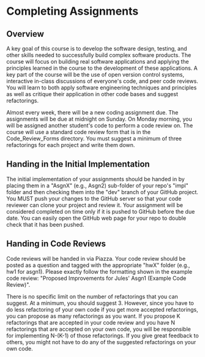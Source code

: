 Completing Assignments
=====

Overview
--------
A key goal of this course is to develop the software design, testing, and other skills
needed to successfully build complex software products. The course will focus on 
building real software applications and applying the principles learned in the course
to the development of these applications. A key part of the course will be the use of
open version control systems, interactive in-class discussions of everyone's code, and
peer code reviews. You will learn to both apply software engineering techniques and 
principles as well as critique their application in other code bases and suggest
refactorings.


Almost every week, there will be a new coding assignment due. The assignments will be
due at midnight on Sunday. On Monday morning, you will be assigned another student's
code to perform a code review on. The course will use a standard code review form that
is in the Code\_Review\_Forms directory. You must suggest a minimum of three refactorings
for each project and write them down. 

Handing in the Initial Implementation
-------------------------------------
The initial implementation of your assignments should be handed in by placing them in a
"AsgnX" (e.g., Asgn2) sub-folder of your repo's "impl" folder and then checking them
into the "dev" branch of your GitHub project. You MUST push your changes to the GitHub
server so that your code reviewer can clone your project and review it. Your assignment
will be considered completed on time only if it is pushed to GitHub before the due date.
You can easily open the GitHub web page for your repo to double check that it has been
pushed.

Handing in Code Reviews
-----------------------
Code reviews will be handed in via Piazza. Your code review should be posted as a question and tagged with the appropriate "hwX" folder (e.g., hw1 for asgn1). Please exactly follow the formatting shown in the example code review: "Proposed Improvements for Jules' Asgn1 (Example Code Review)".

There is no specific limit on the number of refactorings that you can suggest. At a minimum, you should suggest 3. However, since you have to do less refactoring of your own code if you get more accepted refactorings, you can propose as many refactorings as you want. If you propose K refactorings that are accepted in your code review and you have N refactorings that are accepted on your own code, you will be responsible for implementing N-(K-1) of those refactorings. If you give great feedback to others, you might not have to do any of the suggested refactorings on your own code.

